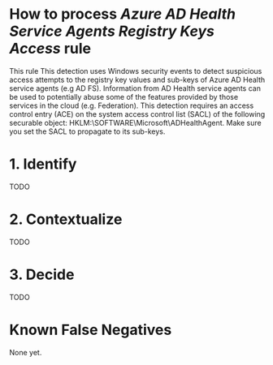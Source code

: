 # How to process *Azure AD Health Service Agents Registry Keys Access* rule
This rule This detection uses Windows security events to detect suspicious access attempts to the registry key values and sub-keys of Azure AD Health service agents (e.g AD FS).
Information from AD Health service agents can be used to potentially abuse some of the features provided by those services in the cloud (e.g. Federation).
This detection requires an access control entry (ACE) on the system access control list (SACL) of the following securable object: HKLM:\SOFTWARE\Microsoft\ADHealthAgent.
Make sure you set the SACL to propagate to its sub-keys.

# 1. Identify
TODO

# 2. Contextualize
TODO

# 3. Decide
TODO

# Known False Negatives
None yet.

